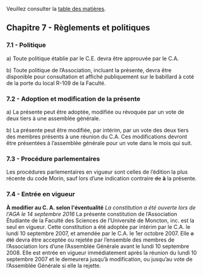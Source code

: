 Veuillez consulter la [table des matières](README.md).

## Chapitre 7 - Règlements et politiques


### 7.1 - Politique

a) Toute politique établie par le C.E. devra être approuvée par le C.A.

b) Toute politique de l’Association, incluant la présente, devra être disponible pour consultation et affiché publiquement sur le babillard à coté de la porte du local R-109 de la Faculté.


### 7.2 - Adoption et modification de la présente

a) La présente peut être adoptée, modifiée ou révoquée par un vote de deux tiers à une assemblée générale.

b) La présente peut être modifiée, par intérim, par un vote des deux tiers des membres présents à une réunion du C.A. Ces modifications devront être présentées à l’assemblée générale pour un vote dans le mois qui suit.


### 7.3 - Procédure parlementaires

Les procédures parlementaires en vigueur sont celles de l’édition la plus récente du code Morin, sauf lors d’une indication contraire <del>de</del> **à** la présente.


### 7.4 - Entrée en vigueur
**À modifier au C. A. selon l'éventualité**
*La constitution a été ouverte lors de l'AGA le 14 septembre 2016*
La présente constitution de l’Association Étudiante de la Faculté des Sciences de l’Université de Moncton, inc. est la seul en vigueur. Cette constitution a été adoptée par intérim par le C.A. le lundi 10 septembre 2007, et amendée par le C.A. le 1er octobre 2007. Elle <del>a été</del> devra être acceptée ou rejetée par l’ensemble des membres de l’Association lors d’une l’Assemblée Générale avant le lundi 10 septembre 2008. Elle est entrée en vigueur immédiatement après la réunion du lundi 10 septembre 2007 et le demeurera jusqu’à modification, ou jusqu’au vote de l’Assemblée Générale si elle la rejette.
